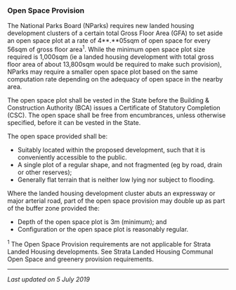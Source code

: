 ### Open Space Provision

The National Parks Board (NParks) requires new landed housing
development clusters of a certain total Gross Floor Area (GFA) to set
aside an open space plot at a rate of 4**.**05sqm of open space for
every 56sqm of gross floor area<sup>1</sup>. While the minimum open
space plot size required is 1,000sqm (ie a landed housing development
with total gross floor area of about 13,800sqm would be required to make
such provision), NParks may require a smaller open space plot based on
the same computation rate depending on the adequacy of open space in the
nearby area.

The open space plot shall be vested in the State before the Building &
Construction Authority (BCA) issues a Certificate of Statutory
Completion (CSC). The open space shall be free from encumbrances, unless
otherwise specified, before it can be vested in the State.

The open space provided shall be:

-   Suitably located within the proposed development, such that it is
    conveniently accessible to the public.
-   A single plot of a regular shape, and not fragmented (eg by road,
    drain or other reserves);
-   Generally flat terrain that is neither low lying nor subject to
    flooding.

Where the landed housing development cluster abuts an expressway or
major arterial road, part of the open space provision may double up as
part of the buffer zone provided the:

-   Depth of the open space plot is 3m (minimum); and
-   Configuration or the open space plot is reasonably regular.

<sup>1</sup> The Open Space Provision requirements are not applicable
for Strata Landed Housing developments. See Strata Landed Housing
Communal Open Space and greenery provision requirements.

------------------------------------------------------------------------

*Last updated on 5 July 2019*
